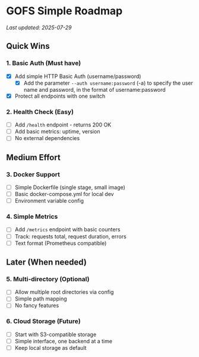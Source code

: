 # GOFS Simple Roadmap

_Last updated: 2025-07-29_

## Quick Wins

### 1. Basic Auth (Must have)

- [x] Add simple HTTP Basic Auth (username/password)
    - [x] Add the parameter `--auth username:password` (-a) to specify the user name and password, in the format of username:password
- [x] Protect all endpoints with one switch

### 2. Health Check (Easy)

- [ ] Add `/health` endpoint - returns 200 OK
- [ ] Add basic metrics: uptime, version
- [ ] No external dependencies

## Medium Effort

### 3. Docker Support

- [ ] Simple Dockerfile (single stage, small image)
- [ ] Basic docker-compose.yml for local dev
- [ ] Environment variable config

### 4. Simple Metrics

- [ ] Add `/metrics` endpoint with basic counters
- [ ] Track: requests total, request duration, errors
- [ ] Text format (Prometheus compatible)

## Later (When needed)

### 5. Multi-directory (Optional)

- [ ] Allow multiple root directories via config
- [ ] Simple path mapping
- [ ] No fancy features

### 6. Cloud Storage (Future)

- [ ] Start with S3-compatible storage
- [ ] Simple interface, one backend at a time
- [ ] Keep local storage as default
